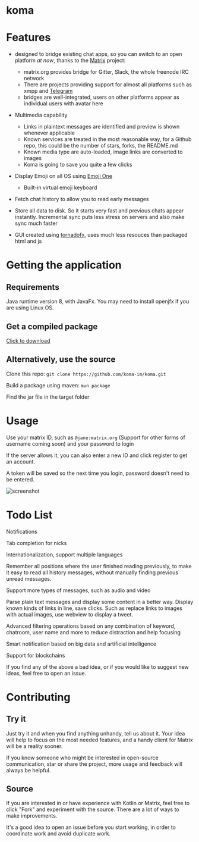 # koma

# Features

* designed to bridge existing chat apps, so you can switch to an open platform _at now_, thanks to the [Matrix](https://matrix.org/) project:
  * matrix.org provides bridge for Gitter, Slack, the whole freenode IRC network
  * There are projects providing support for almost all platforms such as xmpp and [Telegram](https://github.com/tulir/mautrix-telegram)
  * bridges are well-integrated, users on other platforms appear as individual users with avatar here
* Multimedia capability
  * Links in plaintext messages are identified and preview is shown whenever applicable
  * Known services are treated in the most reasonable way, for a Github repo, this could be the number of stars, forks, the README.md
  * Known media type are auto-loaded, image links are converted to images
  * Koma is going to save you quite a few clicks

* Display Emoji on all OS using [Emoji One](https://github.com/emojione/emojione/)
  * Built-in virtual emoji keyboard

* Fetch chat history to allow you to read early messages

* Store all data to disk. So it starts very fast and previous chats appear instantly. Incremental sync puts less stress on servers and also make sync much faster

* GUI created using [tornadofx](https://github.com/edvin/tornadofx), uses much less resouces than packaged html and js

# Getting the application

## Requirements

Java runtime version 8, with JavaFx. You may need to install openjfx if you are using Linux OS.

## Get a compiled package

[Click to download](https://jitpack.io/com/github/koma-im/koma/a737923/koma-a737923-jar-with-dependencies.jar)

## Alternatively, use the source

Clone this repo: `git clone https://github.com/koma-im/koma.git`

Build a package using maven: `mvn package`

Find the jar file in the target folder

# Usage

Use your matrix ID, such as `@jane:matrix.org` (Support for other forms of username coming soon) and your password to login

If the server allows it, you can also enter a new ID and click register to get an account.

A token will be saved so the next time you login, password doesn't need to be entered.

![screenshot](https://raw.githubusercontent.com/koma-im/koma/master/koma-preview.png)

# Todo List

Notifications

Tab completion for nicks

Internationalization, support multiple languages

Remember all positions where the user finished reading previously, to make it easy to read all history messages, without manually finding previous unread messages.

Support more types of messages, such as audio and video

Parse plain text messages and display some content in a better way. Display known kinds of links in line, save clicks. Such as replace links to images with actual images, use webview to display a tweet.

Advanced filtering operations based on any combination of keyword, chatroom, user name and more to reduce distraction and help focusing

Smart notification based on big data and artificial intelligence

Support for blockchains

If you find any of the above a bad idea, or if you would like to suggest new ideas, feel free to open an issue.

# Contributing

## Try it

Just try it and when you find anything unhandy, tell us about it.
Your idea will help to focus on the most needed features, and a handy client for Matrix will be a reality sooner.

If you know someone who might be interested in open-source communication, star or share the project, more usage and feedback will always be helpful.

## Source

If you are interested in or have experience with Kotlin or Matrix, feel free to click "Fork" and experiment with the source.
There are a lot of ways to make improvements.

It's a good idea to open an issue before you start working, in order to coordinate work and avoid duplicate work.
